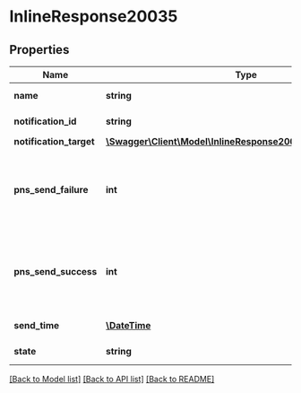 # InlineResponse20035

## Properties
Name | Type | Description | Notes
------------ | ------------- | ------------- | -------------
**name** | **string** | Notification name | [optional] 
**notification_id** | **string** | Notification id. | 
**notification_target** | [**\Swagger\Client\Model\InlineResponse20035NotificationTarget**](InlineResponse20035NotificationTarget.md) |  | [optional] 
**pns_send_failure** | **int** | Number of the notifications failed to send to the push provider. | [optional] 
**pns_send_success** | **int** | Number of the notifications successfully sent to push the provider. | [optional] 
**send_time** | [**\DateTime**](\DateTime.md) | Notification send time | [optional] 
**state** | **string** | State of the notification. | 

[[Back to Model list]](../README.md#documentation-for-models) [[Back to API list]](../README.md#documentation-for-api-endpoints) [[Back to README]](../README.md)


